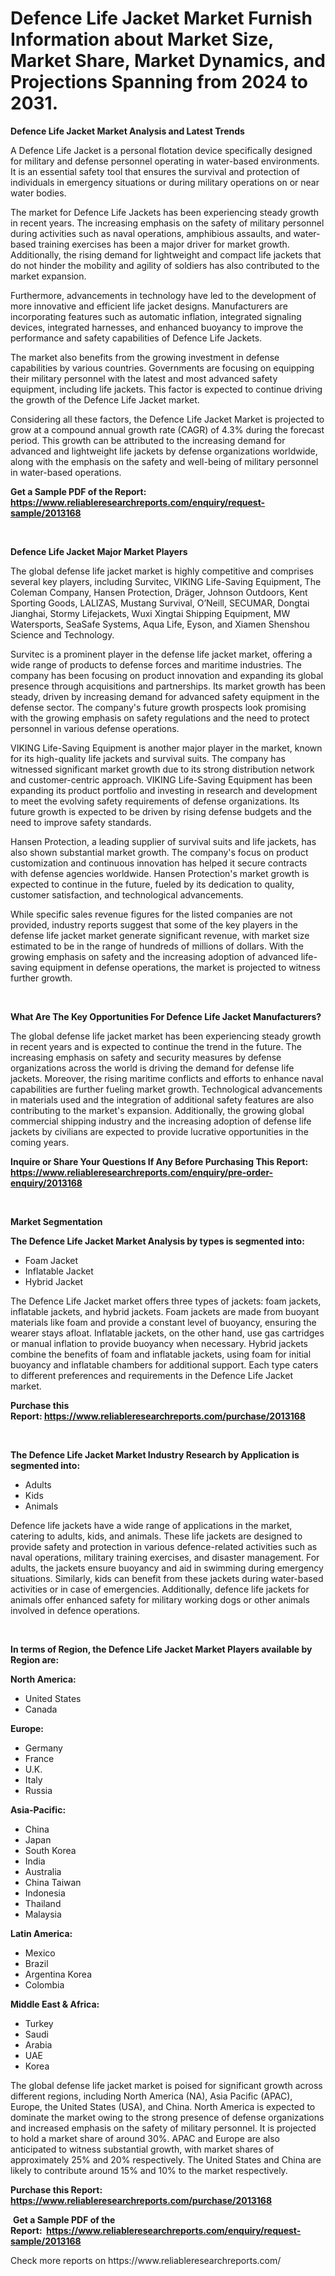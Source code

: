 <p><h1>Defence Life Jacket Market Furnish Information about Market Size, Market Share, Market Dynamics, and Projections Spanning from 2024 to 2031.</h1></p><p><strong>Defence Life Jacket Market Analysis and Latest Trends</strong></p>
<p><p>A Defence Life Jacket is a personal flotation device specifically designed for military and defense personnel operating in water-based environments. It is an essential safety tool that ensures the survival and protection of individuals in emergency situations or during military operations on or near water bodies.</p><p>The market for Defence Life Jackets has been experiencing steady growth in recent years. The increasing emphasis on the safety of military personnel during activities such as naval operations, amphibious assaults, and water-based training exercises has been a major driver for market growth. Additionally, the rising demand for lightweight and compact life jackets that do not hinder the mobility and agility of soldiers has also contributed to the market expansion.</p><p>Furthermore, advancements in technology have led to the development of more innovative and efficient life jacket designs. Manufacturers are incorporating features such as automatic inflation, integrated signaling devices, integrated harnesses, and enhanced buoyancy to improve the performance and safety capabilities of Defence Life Jackets.</p><p>The market also benefits from the growing investment in defense capabilities by various countries. Governments are focusing on equipping their military personnel with the latest and most advanced safety equipment, including life jackets. This factor is expected to continue driving the growth of the Defence Life Jacket market.</p><p>Considering all these factors, the Defence Life Jacket Market is projected to grow at a compound annual growth rate (CAGR) of 4.3% during the forecast period. This growth can be attributed to the increasing demand for advanced and lightweight life jackets by defense organizations worldwide, along with the emphasis on the safety and well-being of military personnel in water-based operations.</p></p>
<p><strong>Get a Sample PDF of the Report:&nbsp; <a href="https://www.reliableresearchreports.com/enquiry/request-sample/2013168">https://www.reliableresearchreports.com/enquiry/request-sample/2013168</a></strong></p>
<p>&nbsp;</p>
<p><strong>Defence Life Jacket Major Market Players</strong></p>
<p><p>The global defense life jacket market is highly competitive and comprises several key players, including Survitec, VIKING Life-Saving Equipment, The Coleman Company, Hansen Protection, Dräger, Johnson Outdoors, Kent Sporting Goods, LALIZAS, Mustang Survival, O’Neill, SECUMAR, Dongtai Jianghai, Stormy Lifejackets, Wuxi Xingtai Shipping Equipment, MW Watersports, SeaSafe Systems, Aqua Life, Eyson, and Xiamen Shenshou Science and Technology.</p><p>Survitec is a prominent player in the defense life jacket market, offering a wide range of products to defense forces and maritime industries. The company has been focusing on product innovation and expanding its global presence through acquisitions and partnerships. Its market growth has been steady, driven by increasing demand for advanced safety equipment in the defense sector. The company's future growth prospects look promising with the growing emphasis on safety regulations and the need to protect personnel in various defense operations.</p><p>VIKING Life-Saving Equipment is another major player in the market, known for its high-quality life jackets and survival suits. The company has witnessed significant market growth due to its strong distribution network and customer-centric approach. VIKING Life-Saving Equipment has been expanding its product portfolio and investing in research and development to meet the evolving safety requirements of defense organizations. Its future growth is expected to be driven by rising defense budgets and the need to improve safety standards.</p><p>Hansen Protection, a leading supplier of survival suits and life jackets, has also shown substantial market growth. The company's focus on product customization and continuous innovation has helped it secure contracts with defense agencies worldwide. Hansen Protection's market growth is expected to continue in the future, fueled by its dedication to quality, customer satisfaction, and technological advancements.</p><p>While specific sales revenue figures for the listed companies are not provided, industry reports suggest that some of the key players in the defense life jacket market generate significant revenue, with market size estimated to be in the range of hundreds of millions of dollars. With the growing emphasis on safety and the increasing adoption of advanced life-saving equipment in defense operations, the market is projected to witness further growth.</p></p>
<p>&nbsp;</p>
<p><strong>What Are The Key Opportunities For Defence Life Jacket Manufacturers?</strong></p>
<p><p>The global defense life jacket market has been experiencing steady growth in recent years and is expected to continue the trend in the future. The increasing emphasis on safety and security measures by defense organizations across the world is driving the demand for defense life jackets. Moreover, the rising maritime conflicts and efforts to enhance naval capabilities are further fueling market growth. Technological advancements in materials used and the integration of additional safety features are also contributing to the market's expansion. Additionally, the growing global commercial shipping industry and the increasing adoption of defense life jackets by civilians are expected to provide lucrative opportunities in the coming years.</p></p>
<p><strong>Inquire or Share Your Questions If Any Before Purchasing This Report: <a href="https://www.reliableresearchreports.com/enquiry/pre-order-enquiry/2013168">https://www.reliableresearchreports.com/enquiry/pre-order-enquiry/2013168</a></strong></p>
<p>&nbsp;</p>
<p><strong>Market Segmentation</strong></p>
<p><strong>The Defence Life Jacket Market Analysis by types is segmented into:</strong></p>
<p><ul><li>Foam Jacket</li><li>Inflatable Jacket</li><li>Hybrid Jacket</li></ul></p>
<p><p>The Defence Life Jacket market offers three types of jackets: foam jackets, inflatable jackets, and hybrid jackets. Foam jackets are made from buoyant materials like foam and provide a constant level of buoyancy, ensuring the wearer stays afloat. Inflatable jackets, on the other hand, use gas cartridges or manual inflation to provide buoyancy when necessary. Hybrid jackets combine the benefits of foam and inflatable jackets, using foam for initial buoyancy and inflatable chambers for additional support. Each type caters to different preferences and requirements in the Defence Life Jacket market.</p></p>
<p><strong>Purchase this Report:&nbsp;<a href="https://www.reliableresearchreports.com/purchase/2013168">https://www.reliableresearchreports.com/purchase/2013168</a></strong></p>
<p>&nbsp;</p>
<p><strong>The Defence Life Jacket Market Industry Research by Application is segmented into:</strong></p>
<p><ul><li>Adults</li><li>Kids</li><li>Animals</li></ul></p>
<p><p>Defence life jackets have a wide range of applications in the market, catering to adults, kids, and animals. These life jackets are designed to provide safety and protection in various defence-related activities such as naval operations, military training exercises, and disaster management. For adults, the jackets ensure buoyancy and aid in swimming during emergency situations. Similarly, kids can benefit from these jackets during water-based activities or in case of emergencies. Additionally, defence life jackets for animals offer enhanced safety for military working dogs or other animals involved in defence operations.</p></p>
<p>&nbsp;</p>
<p><strong>In terms of Region, the Defence Life Jacket Market Players available by Region are:</strong></p>
<p>
    <p> <strong> North America: </strong>
        <ul>
            <li>United States</li>
            <li>Canada</li>
        </ul>
        </p> 
    <p> <strong> Europe: </strong>
        <ul>
            <li>Germany</li>
            <li>France</li>
            <li>U.K.</li>
            <li>Italy</li>
            <li>Russia</li>
        </ul>
        </p> 
    <p> <strong> Asia-Pacific: </strong>
        <ul>
            <li>China</li>
            <li>Japan</li>
            <li>South Korea</li>
            <li>India</li>
            <li>Australia</li>
            <li>China Taiwan</li>
            <li>Indonesia</li>
            <li>Thailand</li>
            <li>Malaysia</li>
        </ul>
        </p> 
    <p> <strong> Latin America: </strong>
        <ul>
            <li>Mexico</li>
            <li>Brazil</li>
            <li>Argentina Korea</li>
            <li>Colombia</li>
        </ul>
        </p> 
    <p> <strong> Middle East & Africa: </strong>
        <ul>
            <li>Turkey</li>
            <li>Saudi</li>
            <li>Arabia</li>
            <li>UAE</li>
            <li>Korea</li>
        </ul>
    </p>
    </p>
<p><p>The global defense life jacket market is poised for significant growth across different regions, including North America (NA), Asia Pacific (APAC), Europe, the United States (USA), and China. North America is expected to dominate the market owing to the strong presence of defense organizations and increased emphasis on the safety of military personnel. It is projected to hold a market share of around 30%. APAC and Europe are also anticipated to witness substantial growth, with market shares of approximately 25% and 20% respectively. The United States and China are likely to contribute around 15% and 10% to the market respectively.</p></p>
<p><strong>Purchase this Report: <a href="https://www.reliableresearchreports.com/purchase/2013168">https://www.reliableresearchreports.com/purchase/2013168</a></strong></p>
<p>&nbsp;<strong>Get a Sample PDF of the Report:&nbsp;&nbsp;<a href="https://www.reliableresearchreports.com/enquiry/request-sample/2013168">https://www.reliableresearchreports.com/enquiry/request-sample/2013168</a></strong></p>
<p><strong></strong></p>
<p>Check more reports on https://www.reliableresearchreports.com/</p>